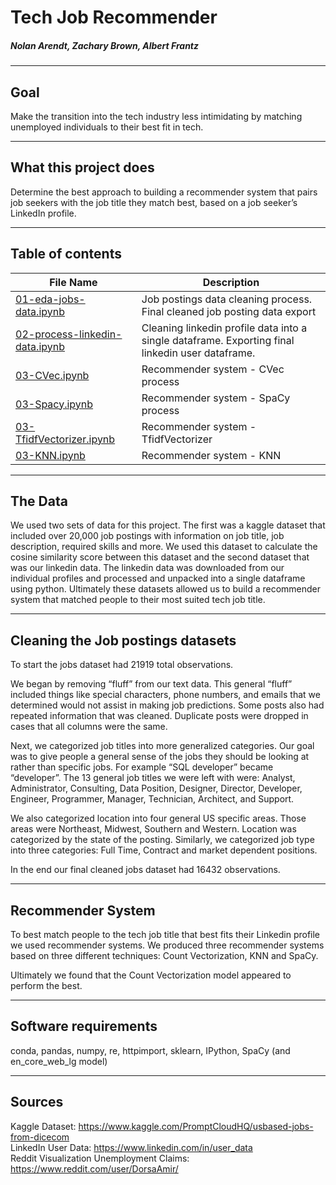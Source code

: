 # Tech Job Recommender
##### Nolan Arendt, Zachary Brown, Albert Frantz
--- 
## Goal
Make the transition into the tech industry less intimidating by matching unemployed individuals to their best fit in tech.  

---
## What this project does
Determine the best approach to building a recommender system that pairs job seekers with the job title they match best, based on a job seeker’s LinkedIn profile.  

---

## Table of contents
| File Name                      | Description                                                                                       |
|--------------------------------|---------------------------------------------------------------------------------------------------|
| [01-eda-jobs-data.ipynb]("./code/01-eda-jobs-data.ipynb")                   | Job postings data cleaning process. Final cleaned job posting data export                         |
| [02-process-linkedin-data.ipynb]("./code/02-process-linkedin-data.ipynb") | Cleaning linkedin profile data into  a single dataframe. Exporting final linkedin user dataframe. |
| [03-CVec.ipynb]("./code/03-CVec.ipynb")                  | Recommender system - CVec process                                                                 |
| [03-Spacy.ipynb]("./code/03-Spacy.ipynb")                 | Recommender system - SpaCy process                                                                |
| [03-TfidfVectorizer.ipynb]("./code/03-TfidfVectorizer.ipynb")       | Recommender system - TfidfVectorizer                                                              |
| [03-KNN.ipynb]("./code/03-KNN.ipynb.ipynb")                   | Recommender system - KNN                                                                          |

---

## The Data
We used two sets of data for this project. The first was a kaggle dataset that included over 20,000 job postings with information on job title, job description, required skills and more. We used this dataset to calculate the cosine similarity score between this dataset and the second dataset that was our linkedin data. The linkedin data was downloaded from our individual profiles and processed and unpacked into a single dataframe using python. Ultimately these datasets allowed us to build a recommender system that matched people to their most suited tech job title. 
 
---
## Cleaning the Job postings datasets
To start the jobs dataset had 21919 total observations.  

We began by removing “fluff” from our text data. This general “fluff” included things like special characters, phone numbers, and emails that we determined would not assist in making job predictions. Some posts also had repeated information that was cleaned. Duplicate posts were dropped in cases that all columns were the same.  
  
Next, we categorized job titles into more generalized categories. Our goal was to give people a general sense of the jobs they should be looking at rather than specific jobs. For example “SQL developer” became “developer”. The 13 general job titles we were left with were: Analyst, Administrator, Consulting, Data Position, Designer, Director, Developer, Engineer, Programmer, Manager, Technician, Architect, and Support.  
   
We also categorized location into four general US specific areas. Those areas were Northeast, Midwest, Southern and Western. Location was categorized by the state of the posting. Similarly, we categorized job type into three categories: Full Time, Contract and market dependent positions.  
  
In the end our final cleaned jobs dataset had 16432 observations.  

---

## Recommender System
To best match people to the tech job title that best fits their Linkedin profile we used recommender systems. We produced three recommender systems based on three different techniques: Count Vectorization, KNN and SpaCy.  
  
Ultimately we found that the Count Vectorization model appeared to perform the best.  

---
## Software requirements
conda, pandas, numpy, re, httpimport, sklearn, IPython, SpaCy (and en_core_web_lg model)

---
## Sources
Kaggle Dataset: https://www.kaggle.com/PromptCloudHQ/usbased-jobs-from-dicecom  
LinkedIn User Data: https://www.linkedin.com/in/user_data  
Reddit Visualization Unemployment Claims: https://www.reddit.com/user/DorsaAmir/  


